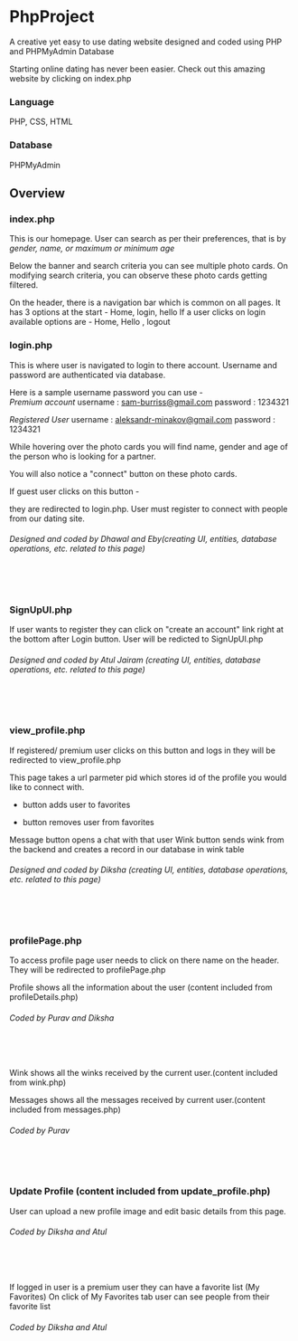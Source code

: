 # PhpProject
A creative yet easy to use dating website designed and coded using PHP and PHPMyAdmin Database

Starting online dating has never been easier. Check out this amazing website by clicking on index.php


### Language
PHP, CSS, HTML

### Database 
PHPMyAdmin

## Overview 


### index.php

This is our homepage. User can search as per their preferences, that is by *gender, name, or maximum or minimum age*

Below the banner and search criteria you can see multiple photo cards. On modifying search criteria, you can observe these photo cards getting filtered. 

On the header, there is a navigation bar which is common on all pages. 
It has 3 options at the start - Home, login, hello <username>
If a user clicks on login available options are - 	Home, Hello <username>, logout


### login.php

This is where user is navigated to login to there account. Username and password are authenticated via database.

Here is a sample username password you can use - 
<br/>
*Premium account*
username : sam-burriss@gmail.com
password : 1234321

*Registered User*
username : aleksandr-minakov@gmail.com
password : 1234321

While hovering over the photo cards you will find name, gender and age of the person who is looking for a partner.

You will also notice a "connect" button on these photo cards.


If guest user clicks on this button -

they are redirected to login.php. User must register to connect with people from our dating site.

###### Designed and coded by Dhawal and Eby(creating UI, entities, database operations, etc. related to this page)
<br/><br/>

### SignUpUI.php

If user wants to register they can click on "create an account" link right at the bottom after Login button. User will be redicted to SignUpUI.php   

###### Designed and coded by Atul Jairam (creating UI, entities, database operations, etc. related to this page)
<br/><br/>


### view_profile.php

If registered/ premium user clicks on this button and logs in they will be redirected to view_profile.php
 
This page takes a url parmeter pid which stores id of the profile you would like to connect with.
  
+ button adds user to favorites
- button removes user from favorites

Message button opens a chat with that user 
Wink button sends wink from the backend and creates a record in our database in wink table

###### Designed and coded by Diksha (creating UI, entities, database operations, etc. related to this page)
<br/><br/>


### profilePage.php

To access profile page user needs to click on there name on the header. They will be redirected to profilePage.php

Profile shows all the information about the user (content included from profileDetails.php)

###### Coded by Purav and Diksha
<br/><br/>

Wink shows all the winks received by the current user.(content included from wink.php)

Messages shows all the messages received by current user.(content included from messages.php)


###### Coded by Purav
<br/><br/>

### Update Profile  (content included from update_profile.php)

User can upload a new profile image and edit basic details from this page. 

###### Coded by Diksha and Atul
 <br/><br/>


If logged in user is a premium user they can have a favorite list (My Favorites)
On click of My Favorites tab user can see people from their favorite list

###### Coded by Diksha and Atul
